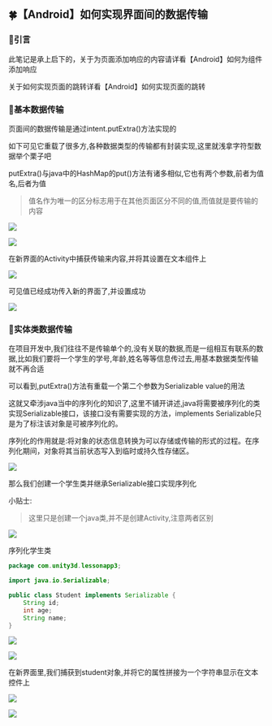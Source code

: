 ## 🍀【Android】如何实现界面间的数据传输

### 🍁引言

此笔记是承上启下的，关于为页面添加响应的内容请详看【Android】如何为组件添加响应

关于如何实现页面的跳转详看【Android】如何实现页面的跳转

### 🌳基本数据传输

页面间的数据传输是通过intent.putExtra()方法实现的

如下可见它重载了很多方,各种数据类型的传输都有封装实现,这里就浅拿字符型数据举个栗子吧

putExtra()与java中的HashMap的put()方法有诸多相似,它也有两个参数,前者为值名,后者为值

> 值名作为唯一的区分标志用于在其他页面区分不同的值,而值就是要传输的内容


![](https://starrylixu.oss-cn-beijing.aliyuncs.com/picgo/202407201141254.png)

![](https://starrylixu.oss-cn-beijing.aliyuncs.com/picgo/202407201141811.png)

在新界面的Activity中捕获传输来内容,并将其设置在文本组件上

![](https://starrylixu.oss-cn-beijing.aliyuncs.com/picgo/202407201141871.png)

可见值已经成功传入新的界面了,并设置成功

![](https://starrylixu.oss-cn-beijing.aliyuncs.com/picgo/202407201141628.png)

### 🌺实体类数据传输

在项目开发中,我们往往不是传输单个的,没有关联的数据,而是一组相互有联系的数据,比如我们要将一个学生的学号,年龄,姓名等等信息传过去,用基本数据类型传输就不再合适

可以看到,putExtra()方法有重载一个第二个参数为Serializable value的用法

这就又牵涉java当中的序列化的知识了,这里不铺开讲述,java将需要被序列化的类实现Serializable接口，该接口没有需要实现的方法，implements Serializable只是为了标注该对象是可被序列化的。

序列化的作用就是:将对象的状态信息转换为可以存储或传输的形式的过程。在序列化期间，对象将其当前状态写入到临时或持久性存储区。

![](https://starrylixu.oss-cn-beijing.aliyuncs.com/picgo/202407201142973.png)

那么我们创建一个学生类并继承Serializable接口实现序列化

小贴士:

> 这里只是创建一个java类,并不是创建Activity,注意两者区别


![](https://starrylixu.oss-cn-beijing.aliyuncs.com/picgo/202407201142238.png)

序列化学生类

```java
package com.unity3d.lessonapp3;

import java.io.Serializable;

public class Student implements Serializable {
    String id;
    int age;
    String name;
}
```

![](https://starrylixu.oss-cn-beijing.aliyuncs.com/picgo/202407201143611.png)

![](https://starrylixu.oss-cn-beijing.aliyuncs.com/picgo/202407201143722.png)

在新界面里,我们捕获到student对象,并将它的属性拼接为一个字符串显示在文本控件上

![](https://starrylixu.oss-cn-beijing.aliyuncs.com/picgo/202407201143288.png)

![](https://starrylixu.oss-cn-beijing.aliyuncs.com/picgo/202407201143240.png)
